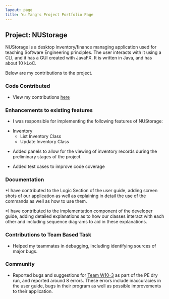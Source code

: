 ```yaml
---
layout: page
title: Yu Yang's Project Portfolio Page
---
```


## Project: NUStorage

NUStorage is a desktop inventory/finance managing application used for teaching Software Engineering principles.
The user interacts with it using a CLI, and it has a GUI created with JavaFX.
It is written in Java, and has about 10 kLoC.

Below are my contributions to the project.

### Code Contributed

* View my contributions [here](https://nus-cs2103-ay2021s1.github.io/tp-dashboard/#breakdown=true&search=ironbiscuit)

### Enhancements to existing features

* I was responsible for implementing the following features of NUStorage:
- Inventory
    - List Inventory Class
    - Update Inventory Class

* Added panels to allow for the viewing of inventory records during the preliminary stages of the project 

* Added test cases to improve code coverage

### Documentation

*I have contributed to the Logic Section of the user guide, adding screen shots of our application as well as explaining in detail the use of the commands as well as how to use them.

*I have contributed to the implementation component of the developer guide, adding detailed explanations as to how our classes interact with each other and including sequence diagrams to aid in these explanations.

### Contributions to Team Based Task

* Helped my teammates in debugging, including identifying sources of major bugs.

### Community

* Reported bugs and suggestions for [Team W10-3](https://github.com/AY2021S1-CS2103T-W10-3/tp) as part of the PE dry run, and reported around 8 errors. These errors include inaccuracies in the user guide, bugs in their program as well as possible improvements to their application.